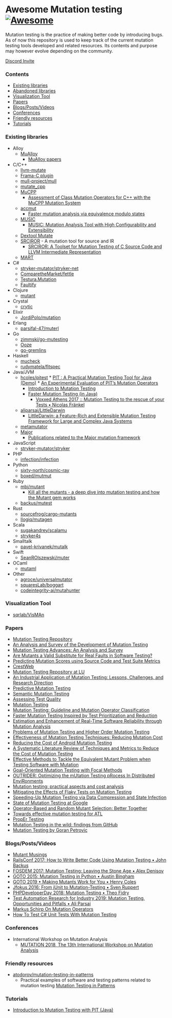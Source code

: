 # Awesome Mutation testing [![Awesome](https://awesome.re/badge-flat.svg)](https://awesome.re)

Mutation testing is the practice of making better code by introducing bugs. As of now this repository is used to keep track of the current mutation testing tools developed and related resources. Its contents and purpose may however evolve depending on the community.

[Discord Invite](https://discord.com/invite/k5JBWU2)


### Contents

- [Existing libraries](#existing-libraries)
- [Abandoned libraries](abandoned.md)
- [Visualization Tool](#visualization-tool)
- [Papers](#papers)
- [Blogs/Posts/Videos](#blogspostsvideos)
- [Conferences](#conferences)
- [Friendly resources](#friendly-resources)
- [Tutorials](#tutorials)


### Existing libraries

* Alloy
  * [MuAlloy](https://github.com/kaiyuanw/MuAlloy)
    * [MuAlloy papers](https://github.com/kaiyuanw/MuAlloy#publications)
* C/C++
  * [llvm-mutate](https://eschulte.github.io/llvm-mutate/)
  * [Frama-C plugin](https://github.com/gpetiot/Frama-C-Mutation/)
  * [mull-project/mull](https://github.com/mull-project/mull)
  * [mutate_cpp](https://github.com/nlohmann/mutate_cpp)
  * [MuCPP](https://neptuno.uca.es/redmine/projects/mucpp-mutation-tool/wiki)
    * [Assessment of Class Mutation Operators for C++ with the MuCPP Mutation System](https://pdfs.semanticscholar.org/05d5/2ba68ed4ba8505cc92e4f27ad68c1b944842.pdf)
  * [accmut](https://github.com/wangbo15/accmut)
    * [Faster mutation analysis via equivalence modulo states](http://sei.pku.edu.cn/%7Exiongyf04/papers/ISSTA17.pdf)
  * [MUSIC](https://github.com/swtv-kaist/MUSIC)
    * [MUSIC: Mutation Analysis Tool with High Configurability and Extensibility](http://swtv.kaist.ac.kr/publications/music-mutation18.pdf)
  * [Dextool Mutate](https://github.com/joakim-brannstrom/dextool/tree/master/plugin/mutate)
  * [SRCIROR](https://github.com/TestingResearchIllinois/srciror) - A mutation tool for source and IR
    * [SRCIROR: A Toolset for Mutation Testing of C Source Code and LLVM Intermediate Representation](http://mir.cs.illinois.edu/farah/publications/ase18_srciror.pdf)
  * [MART](https://github.com/thierry-tct/mart)
* C#
  * [stryker-mutator/stryker-net](https://github.com/stryker-mutator/stryker-net)
  * [ComparetheMarket/fettle](https://github.com/ComparetheMarket/fettle)
  * [Testura.Mutation](https://github.com/Testura/Testura.Mutation)
  * [Faultify](https://github.com/Faultify/Faultify)
* Clojure
  * [mutant](https://github.com/jstepien/mutant)
* Crystal
  * [crytic](https://github.com/hanneskaeufler/crytic)
* Elixir
  * [JordiPolo/mutation](https://github.com/JordiPolo/mutation)
* Erlang
  * [parsifal-47/muterl](https://github.com/parsifal-47/muterl)
* Go
  * [zimmski/go-mutesting](https://github.com/zimmski/go-mutesting)
  * [Ooze](https://github.com/gtramontina/ooze)
  * [go-gremlins](https://github.com/go-gremlins/gremlins)
* Haskell
  * [mucheck](https://hackage.haskell.org/package/MuCheck)
  * [rudymatela/fitspec](https://github.com/rudymatela/fitspec)
* Java/JVM
  * [hcoles/pitest](https://github.com/hcoles/pitest)
        * [PIT : A Practical Mutation Testing Tool for Java (Demo)](https://dl.acm.org/citation.cfm?id=2948707)
        * [An Experimental Evaluation of PIT’s Mutation Operators](http://www.diva-portal.org/smash/get/diva2:1161760/FULLTEXT01.pdf)
    * [Introduction to Mutation Testing](https://blog.frankel.ch/introduction-to-mutation-testing/)
    * [Faster Mutation Testing (in Java)](https://blog.frankel.ch/faster-mutation-testing/)
        * [Voxxed Athens 2017 :: Mutation Testing to the rescue of your Tests • Nicolas Fränkel](https://www.youtube.com/watch?v=E4UuxVWYCVQ)
  * [aliparsai/LittleDarwin](https://github.com/aliparsai/LittleDarwin)
    * [LittleDarwin: a Feature-Rich and Extensible Mutation Testing Framework for Large and Complex Java Systems](https://www.parsai.net/files/research/LittleDarwin%20a%20Feature-Rich%20and%20Extensible%20Mutation%20Testing%20Framework%20for%20Large%20and%20Complex%20Java%20Systems%20(pre-print).pdf)
  * [metamutator](https://github.com/SpoonLabs/metamutator)
  * [Major](http://mutation-testing.org)
    * [Publications related to the Major mutation framework](http://mutation-testing.org/publ/)
* JavaScript
  * [stryker-mutator/stryker](https://github.com/stryker-mutator/stryker)
* PHP
  * [infection/infection](https://github.com/infection)
* Python
  * [sixty-north/cosmic-ray](https://github.com/sixty-north/cosmic-ray)
  * [boxed/mutmut](https://github.com/boxed/mutmut)
* Ruby
  * [mbj/mutant](https://github.com/mbj/mutant)
    * [Kill all the mutants - a deep dive into mutation testing and how the Mutant gem works](https://troessner.svbtle.com/kill-all-the-mutants-a-deep-dive-into-mutation-testing-and-how-the-mutant-gem-works)
  * [backus/mutest](https://github.com/backus/mutest)
* Rust
  * [sourcefrog/cargo-mutants](https://github.com/sourcefrog/cargo-mutants)
  * [llogiq/mutagen](https://github.com/llogiq/mutagen)
* Scala
  * [sugakandrey/scalamu](https://github.com/sugakandrey/scalamu)
  * [stryker4s](https://stryker-mutator.io/stryker4s/)
* Smalltalk
  * [pavel-krivanek/mutalk](https://github.com/pavel-krivanek/mutalk) 
* Swift
  * [SeanROlszewski/muter](https://github.com/SeanROlszewski/muter)
* OCaml
  * [mutaml](https://github.com/jmid/mutaml) 
* Other
  * [agroce/universalmutator](https://github.com/agroce/universalmutator)
  * [squaresLab/boggart](https://github.com/squaresLab/boggart)
  * [codeintegrity-ai/mutahunter](https://github.com/codeintegrity-ai/mutahunter)

### Visualization Tool

* [sqrlab/VisMAn](https://github.com/sqrlab/VisMAn)


### Papers

* [Mutation Testing Repository](http://crestweb.cs.ucl.ac.uk/resources/mutation_testing_repository)
* [An Analysis and Survey of the Development of Mutation Testing](http://www0.cs.ucl.ac.uk/staff/mharman/tse-mutation-survey.pdf)
* [Mutation Testing Advances: An Analysis and Survey](https://mutationtesting.uni.lu/survey.pdf)
* [Are Mutants a Valid Substitute for Real Faults in Software Testing?](https://homes.cs.washington.edu/~mernst/pubs/mutation-effectiveness-fse2014.pdf)
* [Predicting Mutation Scores using Source Code and Test Suite Metrics](https://github.com/kevinjalbert/master-thesis)
* [CrestWeb](http://crestweb.cs.ucl.ac.uk/resources/mutation_testing_repository)
* [Mutation Testing Repository at LU](https://mutationtesting.uni.lu/)
* [An Industrial Application of Mutation Testing: Lessons, Challenges, and Research Direction](https://homes.cs.washington.edu/~rjust/publ/industrial_mutation_icst_2018.pdf)
* [Predictive Mutation Testing](https://personal.utdallas.edu/~lxz144130/publications/issta2016.pdf)
* [Semantic Mutation Testing](http://www-users.cs.york.ac.uk/~jac/PublishedPapers/semantic_journal4.pdf)
* [Assessing Test Quality](https://d-nb.info/1051432480/34)
* [Mutation Testing](https://www.st.cs.uni-saarland.de/edu/testingdebugging10/slides/10-MutationTesting.pdf)
* [Mutation Testing: Guideline and Mutation Operator Classification](https://pdfs.semanticscholar.org/1f0b/7edf1bdf2ccf935398bb79faab808b6e7134.pdf)
* [Faster Mutation Testing Inspired by Test Prioritization and Reduction](https://personal.utdallas.edu/~lxz144130/cs6301-readings/mutation-testing-zhang-issta13.pdf)
* [Estimation and Enhancement of Real-Time Software Reliability through Mutation Analysis](https://www.researchgate.net/publication/3042963_Estimation_and_Enhancement_of_Real-Time_Software_Reliability_through_Mutation_Analysis)
* [Problems of Mutation Testing and Higher Order Mutation Testing](http://madeyski.e-informatyka.pl/download/NguyenMadeyski14.pdf)
* [Effectiveness of Mutation Testing Techniques: Reducing Mutation Cost](https://www.researchgate.net/publication/281858788_Effectiveness_of_Mutation_Testing_Techniques_Reducing_Mutation_Cost)
* [Reducing the Cost of Android Mutation Testing](https://ksiresearchorg.ipage.com/seke/seke18paper/seke18paper_184.pdf)
* [A Systematic Literature Review of Techniques and Metrics to Reduce the Cost of Mutation Testing](https://cs.gmu.edu/~offutt/rsrch/papers/SLR-CostReductionMutation.pdf)
* [Effective Methods to Tackle the Equivalent Mutant Problem when Testing Software with Mutation](http://pages.cs.aueb.gr/~kintism/phd-thesis/Kintis-PhD-2016.pdf)
* [Goal-Oriented Mutation Testing with Focal Methods](https://arxiv.org/pdf/1807.10953.pdf)
* [OUTRIDER: Optimizing the mUtation Testing pRocess In Distributed EnviRonments](http://miso.es/pubs/iccs17.pdf)
* [Mutation testing: practical aspects and cost analysis](http://antares.sip.ucm.es/tarot09/index_files/MutationTestingTAROT09.pdf)
* [Mitigating the Effects of Flaky Tests on Mutation Testing](https://www.jonbell.net/preprint/issta19mutants.pdf)
* [Speeding-Up Mutation Testing via Data Compression and State Infection](https://peerj.com/preprints/2632.pdf)
* [State of Mutation Testing at Google](https://static.googleusercontent.com/media/research.google.com/en//pubs/archive/46584.pdf)
* [Operator-Based and Random Mutant Selection: Better Together](http://mir.cs.illinois.edu/~marinov/publications/ZhangETAL13BetterTogether.pdf)
* [Towards effective mutation testing for ATL](http://miso.es/pubs/models19.pdf)
* [PropEr Testing](http://propertesting.com/)
* [Mutation Testing in the wild: findings from GitHub](https://link.springer.com/article/10.1007/s10664-022-10177-8)
* [Mutation Testing by Goran Petrovic](https://testing.googleblog.com/2021/04/mutation-testing.html)

### Blogs/Posts/Videos

* [Mutant Musings](https://github.com/tjchambers/mutant-musings)
* [RailsConf 2017: How to Write Better Code Using Mutation Testing • John Backus](https://www.youtube.com/watch?v=uB7m9T7ymn8)
* [FOSDEM 2017: Mutation Testing: Leaving the Stone Age • Alex Denisov](https://www.youtube.com/watch?v=YEgiyiICkpQ)
* [GOTO 2015: Mutation Testing in Python • Austin Bingham](https://www.youtube.com/watch?v=jwB3Nn4hR1o)
* [GOTO 2019 • Making Mutants Work for You • Henry Coles](https://www.youtube.com/watch?v=LoFJajoJQ2g&feature=youtu.be)
* [Jfokus 2016: From jUnit to Mutation-Testing • Sven Ruppert](https://www.youtube.com/watch?v=9yG1c9Crnbk)
* [PHPDeveloperDay 2018: Mutation Testing • Theo Fidry](https://www.youtube.com/watch?v=dlVASJ-MbUE&list=PLW4GAs3yDy3IqKoRGGLJY5gG74SnLOQRH)
* [Test Automation Research for Industry 2019: Mutation Testing, Opportunities and Pitfalls • Ali Parsai](https://www.youtube.com/watch?v=oebxX3COmtg)
* [Markus Schirp On Mutation Operators](https://gist.github.com/AlexDenisov/feb0b5ab7c0648441b492a462b0f307f)
* [How To Test C# Unit Tests With Mutation Testing](https://www.youtube.com/watch?v=9BoKyeZapLs)

### Conferences

* International Workshop on Mutation Analysis
  * [MUTATION 2018, The 13th International Workshop on Mutation Analysis](https://mutation-workshop.github.io)

### Friendly resources

* [atodorov/mutation-testing-in-patterns](https://github.com/atodorov/mutation-testing-in-patterns)
    * Practical examples of software and testing patterns related to mutation testing [Mutation Testing in Patterns](http://mutation-testing-patterns.rtfd.io)

### Tutorials

* [Introduction to Mutation Testing with PIT (Java)](https://github.com/sualeh/introduction-to-mutation-testing)
